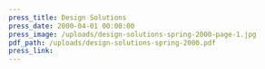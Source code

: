 ```yaml
---
press_title: Design Solutions
press_date: 2000-04-01 00:00:00
press_image: /uploads/design-solutions-spring-2000-page-1.jpg
pdf_path: /uploads/design-solutions-spring-2000.pdf
press_link:
---
```

